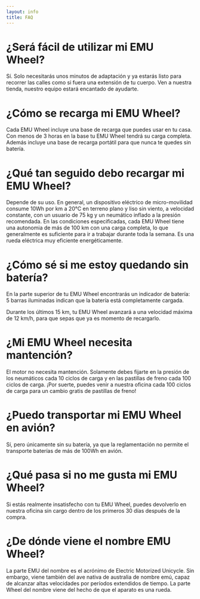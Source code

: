 ```yaml
---
layout: info
title: FAQ
---
```


# ¿Será fácil de utilizar mi EMU Wheel?

Sí. Solo necesitarás unos minutos de adaptación y ya estarás listo para recorrer las calles como si fuera una extensión de tu cuerpo. Ven a nuestra tienda, nuestro equipo estará encantado de ayudarte.

# ¿Cómo se recarga mi EMU Wheel?

Cada EMU Wheel incluye una base de recarga que puedes usar en tu casa. Con menos de 3 horas en la base tu EMU Wheel tendrá su carga completa. Además incluye una base de recarga portátil para que nunca te quedes sin batería.

# ¿Qué tan seguido debo recargar mi EMU Wheel?

Depende de su uso. En general, un dispositivo eléctrico de micro-movilidad consume 10Wh por km a 20°C en terreno plano y liso sin viento, a velocidad constante, con un usuario de 75 kg y un neumático inflado a la presión recomendada. En las condiciones especificadas, cada EMU Wheel tiene una autonomia de más de 100 km con una carga completa, lo que generalmente es suficiente para ir a trabajar durante toda la semana. Es una rueda eléctrica muy eficiente energéticamente.

# ¿Cómo sé si me estoy quedando sin batería?

En la parte superior de tu EMU Wheel encontrarás un indicador de batería: 5 barras iluminadas indican que la batería está completamente cargada.

Durante los últimos 15 km, tu EMU Wheel avanzará a una velocidad máxima de 12 km/h, para que sepas que ya es momento de recargarlo.

# ¿Mi EMU Wheel necesita mantención?

El motor no necesita mantención. Solamente debes fijarte en la presión de los neumáticos cada 10 ciclos de carga y en las pastillas de freno cada 100 ciclos de carga. ¡Por suerte, puedes venir a nuestra oficina cada 100 ciclos de carga para un cambio gratis de pastillas de freno!

# ¿Puedo transportar mi EMU Wheel en avión?

Sí, pero únicamente sin su batería, ya que la reglamentación no permite el transporte baterías de más de 100Wh en avión.

# ¿Qué pasa si no me gusta mi EMU Wheel?

Si estás realmente insatisfecho con tu EMU Wheel, puedes devolverlo en nuestra oficina sin cargo dentro de los primeros 30 días después de la compra.

# ¿De dónde viene el nombre EMU Wheel?

La parte EMU del nombre es el acrónimo de Electric Motorized Unicycle. Sin embargo, viene también del ave nativa de australia de nombre emú, capaz de alcanzar altas velocidades por períodos extendidos de tiempo. La parte Wheel del nombre viene del hecho de que el aparato es una rueda.
